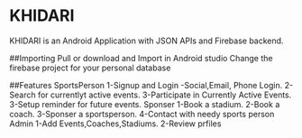 # KHIDARI

KHIDARI is an Android Application with JSON APIs and Firebase backend.


##Importing
Pull or download and Import in Android studio
Change the firebase project for your personal database


##Features
SportsPerson 
      1-Signup and Login -Social,Email, Phone Login.
      2-Search for currentlyt active events.
      3-Participate in Currently Active Events.
      3-Setup reminder for future events.
Sponser
      1-Book a stadium.
      2-Book a coach.
      3-Sponser a sportsperson.
      4-Contact with needy sports person
Admin
      1-Add Events,Coaches,Stadiums.
      2-Review prfiles
